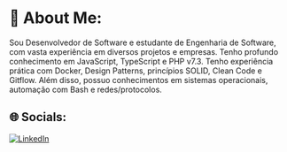 # 💫 About Me:
Sou Desenvolvedor de Software e estudante de Engenharia de Software, com vasta experiência em diversos projetos e empresas. Tenho profundo conhecimento em JavaScript, TypeScript e PHP v7.3.
Tenho experiência prática com Docker, Design Patterns, princípios SOLID, Clean Code e Gitflow. Além disso, possuo conhecimentos em sistemas operacionais, automação com Bash e redes/protocolos.

## 🌐 Socials:
[![LinkedIn](https://img.shields.io/badge/LinkedIn-%230077B5.svg?logo=linkedin&logoColor=white)](https://linkedin.com/in/gildasioabraao) 
